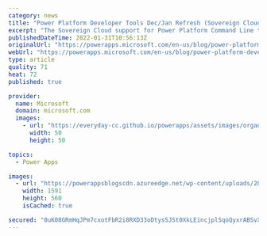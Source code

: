```yaml
---
category: news
title: "Power Platform Developer Tools Dec/Jan Refresh (Sovereign Cloud support)"
excerpt: "The Sovereign Cloud support for Power Platform Command Line tool"
publishedDateTime: 2022-01-31T10:56:13Z
originalUrl: "https://powerapps.microsoft.com/en-us/blog/power-platform-developer-tools-dec-jan-refresh-sovereign-cloud-support/"
webUrl: "https://powerapps.microsoft.com/en-us/blog/power-platform-developer-tools-dec-jan-refresh-sovereign-cloud-support/"
type: article
quality: 71
heat: 72
published: true

provider:
  name: Microsoft
  domain: microsoft.com
  images:
    - url: "https://everyday-cc.github.io/powerapps/assets/images/organizations/microsoft.com-50x50.jpg"
      width: 50
      height: 50

topics:
  - Power Apps

images:
  - url: "https://powerappsblogscdn.azureedge.net/wp-content/uploads/2022/01/word-image.png"
    width: 1591
    height: 560
    isCached: true

secured: "0uK08GRmHqJPm7cxotFbR2i8RXD33oDtysSJSt0XkLEincjplSqoQyxrABSvX+izliCghjuMZOsE7bvH4ABz7SSGU2TsCjdsy6BmrvaZ3j7YQ2RmVIfplP8oVYJLzBOaGlueh37butCxg9QqBqVjp5UpEvHd80lMPmcHosz/vmQ8laEa6b6/He31BWxHsi/Vnqo0TNvM+QWdpcLcyhXGeYqT+ZKDFsukKTBPB+U4+krDjnKjwg4iDzEAD48RU3xET/nYnafaGi9y4VfI5r49YUvFfA8ZCKJkWZPOYxQmtZ6Gclw12NdpYnUcmN8RdV5xvi8B3STZQL0nw7iceifF7qkg5CP3GhPZEpMKCpHQ7Ro=;epfpdhHQHhCtfu61IoFzIQ=="
---
```


